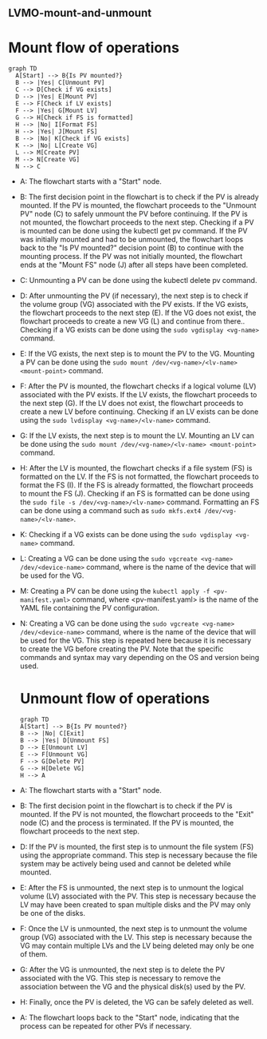 ## LVMO-mount-and-unmount
# Mount flow of operations
```mermaid
graph TD
  A[Start] --> B{Is PV mounted?}
  B --> |Yes| C[Unmount PV]
  C --> D[Check if VG exists]
  D --> |Yes| E[Mount PV]
  E --> F[Check if LV exists]
  F --> |Yes| G[Mount LV]
  G --> H[Check if FS is formatted]
  H --> |No| I[Format FS]
  H --> |Yes| J[Mount FS]
  B --> |No| K[Check if VG exists]
  K --> |No| L[Create VG]
  L --> M[Create PV]
  M --> N[Create VG]
  N --> C
  ```
- A: The flowchart starts with a "Start" node.
- B: The first decision point in the flowchart is to check if the PV is already mounted. If the PV is mounted, the flowchart proceeds to the "Unmount PV" node (C) to safely unmount the PV before continuing. If the PV is not mounted, the flowchart proceeds to the next step. Checking if a PV is mounted can be done using the kubectl get pv command. If the PV was initially mounted and had to be unmounted, the flowchart loops back to the "Is PV mounted?" decision point (B) to continue with the mounting process. If the PV was not initially mounted, the flowchart ends at the "Mount FS" node (J) after all steps have been completed.
- C: Unmounting a PV can be done using the kubectl delete pv <pv-name> command.
- D: After unmounting the PV (if necessary), the next step is to check if the volume group (VG) associated with the PV exists. If the VG exists, the flowchart proceeds to the next step (E). If the VG does not exist, the flowchart proceeds to create a new VG (L) and continue from there.. Checking if a VG exists can be done using the `sudo vgdisplay <vg-name>` command.
- E: If the VG exists, the next step is to mount the PV to the VG. Mounting a PV can be done using the `sudo mount /dev/<vg-name>/<lv-name> <mount-point>` command.
- F: After the PV is mounted, the flowchart checks if a logical volume (LV) associated with the PV exists. If the LV exists, the flowchart proceeds to the next step (G). If the LV does not exist, the flowchart proceeds to create a new LV before continuing. Checking if an LV exists can be done using the `sudo lvdisplay <vg-name>/<lv-name>` command.
- G: If the LV exists, the next step is to mount the LV. Mounting an LV can be done using the `sudo mount /dev/<vg-name>/<lv-name> <mount-point>` command.
- H: After the LV is mounted, the flowchart checks if a file system (FS) is formatted on the LV. If the FS is not formatted, the flowchart proceeds to format the FS (I). If the FS is already formatted, the flowchart proceeds to mount the FS (J). Checking if an FS is formatted can be done using the `sudo file -s /dev/<vg-name>/<lv-name>` command. Formatting an FS can be done using a command such as `sudo mkfs.ext4 /dev/<vg-name>/<lv-name>`.
- K: Checking if a VG exists can be done using the `sudo vgdisplay <vg-name>` command.
- L: Creating a VG can be done using the `sudo vgcreate <vg-name> /dev/<device-name>` command, where <device-name> is the name of the device that will be used for the VG.
- M: Creating a PV can be done using the `kubectl apply -f <pv-manifest.yaml>` command, where <pv-manifest.yaml> is the name of the YAML file containing the PV configuration.
- N: Creating a VG can be done using the `sudo vgcreate <vg-name> /dev/<device-name>` command, where <device-name> is the name of the device that will be used for the VG. This step is repeated here because it is necessary to create the VG before creating the PV.
Note that the specific commands and syntax may vary depending on the OS and version being used.
  
  # Unmount flow of operations
  ```mermaid
  graph TD
  A[Start] --> B{Is PV mounted?}
  B --> |No| C[Exit]
  B --> |Yes| D[Unmount FS]
  D --> E[Unmount LV]
  E --> F[Unmount VG]
  F --> G[Delete PV]
  G --> H[Delete VG]
  H --> A
  ```
- A: The flowchart starts with a "Start" node.
- B: The first decision point in the flowchart is to check if the PV is mounted. If the PV is not mounted, the flowchart proceeds to the "Exit" node (C) and the process is terminated. If the PV is mounted, the flowchart proceeds to the next step.
- D: If the PV is mounted, the first step is to unmount the file system (FS) using the appropriate command. This step is necessary because the file system may be actively being used and cannot be deleted while mounted.
- E: After the FS is unmounted, the next step is to unmount the logical volume (LV) associated with the PV. This step is necessary because the LV may have been created to span multiple disks and the PV may only be one of the disks.
- F: Once the LV is unmounted, the next step is to unmount the volume group (VG) associated with the LV. This step is necessary because the VG may contain multiple LVs and the LV being deleted may only be one of them.
- G: After the VG is unmounted, the next step is to delete the PV associated with the VG. This step is necessary to remove the association between the VG and the physical disk(s) used by the PV.
- H: Finally, once the PV is deleted, the VG can be safely deleted as well.
- A: The flowchart loops back to the "Start" node, indicating that the process can be repeated for other PVs if necessary.
